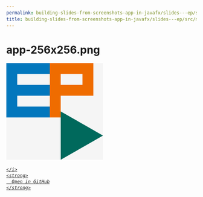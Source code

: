 ```yaml
---
permalink: building-slides-from-screenshots-app-in-javafx/slides---ep/src/main/resources/app-256x256.png.html
title: building-slides-from-screenshots-app-in-javafx/slides---ep/src/main/resources/app-256x256.png
---
```


# app-256x256.png
<img src="app-256x256.png" alt="app-256x256.png" />
<div class="social open-gh-btn my-4">
  <a class="btn btn-github" href="https://github.com/tobiasbriones/blog/tree/main/swe/dev/java/javafx/drawing/productivity/building-slides-from-screenshots-app-in-javafx/slides---ep/src/main/resources/app-256x256.png" target="_blank">
    <i class="fab fa-github">
      
    </i>
    <strong>
      Open in GitHub
    </strong>
  </a>
</div>